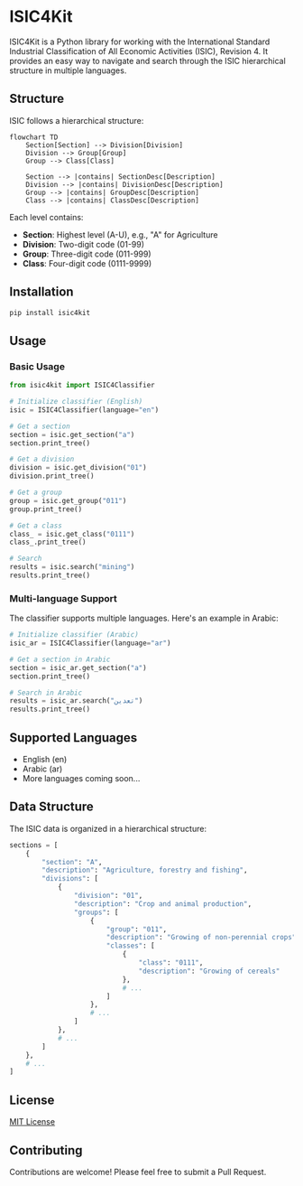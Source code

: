 # ISIC4Kit

ISIC4Kit is a Python library for working with the International Standard Industrial Classification of All Economic Activities (ISIC), Revision 4. It provides an easy way to navigate and search through the ISIC hierarchical structure in multiple languages.

## Structure

ISIC follows a hierarchical structure:

```mermaid
flowchart TD
    Section[Section] --> Division[Division]
    Division --> Group[Group]
    Group --> Class[Class]
    
    Section --> |contains| SectionDesc[Description]
    Division --> |contains| DivisionDesc[Description]
    Group --> |contains| GroupDesc[Description]
    Class --> |contains| ClassDesc[Description]
```

Each level contains:
- **Section**: Highest level (A-U), e.g., "A" for Agriculture
- **Division**: Two-digit code (01-99)
- **Group**: Three-digit code (011-999)
- **Class**: Four-digit code (0111-9999)

## Installation

```bash
pip install isic4kit
```

## Usage

### Basic Usage

```python
from isic4kit import ISIC4Classifier

# Initialize classifier (English)
isic = ISIC4Classifier(language="en")

# Get a section
section = isic.get_section("a")
section.print_tree()

# Get a division
division = isic.get_division("01")
division.print_tree()

# Get a group
group = isic.get_group("011")
group.print_tree()

# Get a class
class_ = isic.get_class("0111")
class_.print_tree()

# Search
results = isic.search("mining")
results.print_tree()
```

### Multi-language Support

The classifier supports multiple languages. Here's an example in Arabic:

```python
# Initialize classifier (Arabic)
isic_ar = ISIC4Classifier(language="ar")

# Get a section in Arabic
section = isic_ar.get_section("a")
section.print_tree()

# Search in Arabic
results = isic_ar.search("تعدين")
results.print_tree()
```

## Supported Languages

- English (en)
- Arabic (ar)
- More languages coming soon...

## Data Structure

The ISIC data is organized in a hierarchical structure:

```python
sections = [
    {
        "section": "A",
        "description": "Agriculture, forestry and fishing",
        "divisions": [
            {
                "division": "01",
                "description": "Crop and animal production",
                "groups": [
                    {
                        "group": "011",
                        "description": "Growing of non-perennial crops",
                        "classes": [
                            {
                                "class": "0111",
                                "description": "Growing of cereals"
                            },
                            # ...
                        ]
                    },
                    # ...
                ]
            },
            # ...
        ]
    },
    # ...
]
```

## License

[MIT License](LICENSE)

## Contributing

Contributions are welcome! Please feel free to submit a Pull Request.